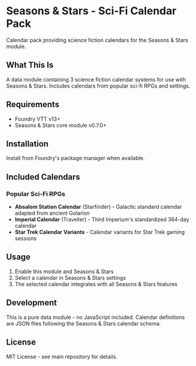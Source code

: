 # Seasons & Stars - Sci-Fi Calendar Pack

Calendar pack providing science fiction calendars for the Seasons & Stars module.

## What This Is

A data module containing 3 science fiction calendar systems for use with Seasons & Stars. Includes calendars from popular sci-fi RPGs and settings.

## Requirements

- Foundry VTT v13+
- Seasons & Stars core module v0.7.0+

## Installation

Install from Foundry's package manager when available.

## Included Calendars

### Popular Sci-Fi RPGs

- **Absalom Station Calendar** (Starfinder) - Galactic standard calendar adapted from ancient Golarion
- **Imperial Calendar** (Traveller) - Third Imperium's standardized 364-day calendar
- **Star Trek Calendar Variants** - Calendar variants for Star Trek gaming sessions

## Usage

1. Enable this module and Seasons & Stars
2. Select a calendar in Seasons & Stars settings
3. The selected calendar integrates with all Seasons & Stars features

## Development

This is a pure data module - no JavaScript included. Calendar definitions are JSON files following the Seasons & Stars calendar schema.

## License

MIT License - see main repository for details.
